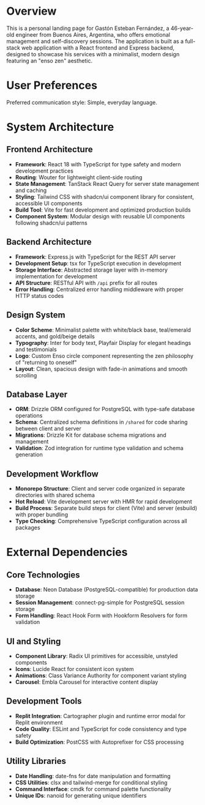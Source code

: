 # Overview

This is a personal landing page for Gastón Esteban Fernández, a 46-year-old engineer from Buenos Aires, Argentina, who offers emotional management and self-discovery sessions. The application is built as a full-stack web application with a React frontend and Express backend, designed to showcase his services with a minimalist, modern design featuring an "enso zen" aesthetic.

# User Preferences

Preferred communication style: Simple, everyday language.

# System Architecture

## Frontend Architecture
- **Framework**: React 18 with TypeScript for type safety and modern development practices
- **Routing**: Wouter for lightweight client-side routing
- **State Management**: TanStack React Query for server state management and caching
- **Styling**: Tailwind CSS with shadcn/ui component library for consistent, accessible UI components
- **Build Tool**: Vite for fast development and optimized production builds
- **Component System**: Modular design with reusable UI components following shadcn/ui patterns

## Backend Architecture  
- **Framework**: Express.js with TypeScript for the REST API server
- **Development Setup**: tsx for TypeScript execution in development
- **Storage Interface**: Abstracted storage layer with in-memory implementation for development
- **API Structure**: RESTful API with `/api` prefix for all routes
- **Error Handling**: Centralized error handling middleware with proper HTTP status codes

## Design System
- **Color Scheme**: Minimalist palette with white/black base, teal/emerald accents, and gold/beige details
- **Typography**: Inter for body text, Playfair Display for elegant headings and testimonials
- **Logo**: Custom Enso circle component representing the zen philosophy of "returning to oneself"
- **Layout**: Clean, spacious design with fade-in animations and smooth scrolling

## Database Layer
- **ORM**: Drizzle ORM configured for PostgreSQL with type-safe database operations
- **Schema**: Centralized schema definitions in `/shared` for code sharing between client and server
- **Migrations**: Drizzle Kit for database schema migrations and management
- **Validation**: Zod integration for runtime type validation and schema generation

## Development Workflow
- **Monorepo Structure**: Client and server code organized in separate directories with shared schema
- **Hot Reload**: Vite development server with HMR for rapid development
- **Build Process**: Separate build steps for client (Vite) and server (esbuild) with proper bundling
- **Type Checking**: Comprehensive TypeScript configuration across all packages

# External Dependencies

## Core Technologies
- **Database**: Neon Database (PostgreSQL-compatible) for production data storage
- **Session Management**: connect-pg-simple for PostgreSQL session storage
- **Form Handling**: React Hook Form with Hookform Resolvers for form validation

## UI and Styling
- **Component Library**: Radix UI primitives for accessible, unstyled components
- **Icons**: Lucide React for consistent icon system
- **Animations**: Class Variance Authority for component variant styling
- **Carousel**: Embla Carousel for interactive content display

## Development Tools
- **Replit Integration**: Cartographer plugin and runtime error modal for Replit environment
- **Code Quality**: ESLint and TypeScript for code consistency and type safety
- **Build Optimization**: PostCSS with Autoprefixer for CSS processing

## Utility Libraries
- **Date Handling**: date-fns for date manipulation and formatting
- **CSS Utilities**: clsx and tailwind-merge for conditional styling
- **Command Interface**: cmdk for command palette functionality
- **Unique IDs**: nanoid for generating unique identifiers